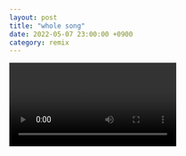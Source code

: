 ```yaml
---
layout: post
title: "whole song"
date: 2022-05-07 23:00:00 +0900
category: remix
---
```


<div class="video-container">
    <video id="player" class="video-js vjs-default-skin vjs-big-play-centered" data-json="/public/json/remix/whole song.json"></video>
</div>